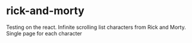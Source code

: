 # rick-and-morty
Testing on the react. Infinite scrolling list characters from Rick and Morty. Single page for each character
